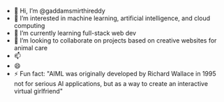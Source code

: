 - 👋 Hi, I’m @gaddamsmirthireddy
- 👀 I’m interested in machine learning, artificial intelligence, and cloud computing
- 🌱 I’m currently learning full-stack web dev
- 💞️ I’m looking to collaborate on projects based on creative websites for animal care
- 📫 
- 😄
- ⚡ Fun fact: "AIML was originally developed by Richard Wallace in 1995 not for serious AI applications, but as a way to create an interactive virtual girlfriend"

<!---
gaddamsmirthireddy/gaddamsmirthireddy is a ✨ special ✨ repository because its `README.md` (this file) appears on your GitHub profile.
You can click the Preview link to take a look at your changes.
--->

